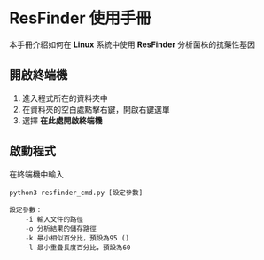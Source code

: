 # ResFinder 使用手冊

本手冊介紹如何在 **Linux** 系統中使用 **ResFinder** 分析菌株的抗藥性基因

## 開啟終端機

 1. 進入程式所在的資料夾中
 2. 在資料夾的空白處點擊右鍵，開啟右鍵選單
 3. 選擇 **在此處開啟終端機**

## 啟動程式
在終端機中輸入
```
python3 resfinder_cmd.py [設定參數]

設定參數：
	-i 輸入文件的路徑
	-o 分析結果的儲存路徑
	-k 最小相似百分比，預設為95 ()
	-l 最小重疊長度百分比，預設為60
``` 

<!--stackedit_data:
eyJoaXN0b3J5IjpbLTIwMjc1OTA0MDAsLTE4MzgzNTE2ODcsMT
A4NjI3MDUxMCwyOTA0NzY5NDldfQ==
-->
